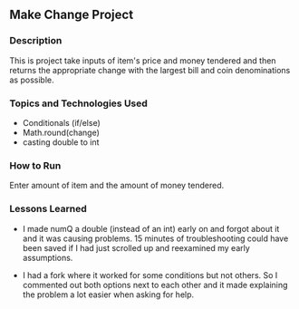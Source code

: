 ## Make Change Project

### Description

This is project take inputs of item's price and money tendered and then returns the appropriate change with the largest bill and coin denominations as possible.

### Topics and Technologies Used

* Conditionals (if/else)
* Math.round(change)
* casting double to int

### How to Run

Enter amount of item and the amount of money tendered.


### Lessons Learned
* I made numQ a double (instead of an int) early on and forgot about it and it was causing problems.  15 minutes of troubleshooting could have been saved if I had just scrolled up and reexamined my early assumptions.

* I had a fork where it worked for some conditions but not others.  So I commented out both options next to each other and it made explaining the problem a lot easier when asking for help.
